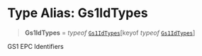 # Type Alias: Gs1IdTypes

> **Gs1IdTypes** = *typeof* [`Gs1IdTypes`](../variables/Gs1IdTypes.md)\[keyof *typeof* [`Gs1IdTypes`](../variables/Gs1IdTypes.md)\]

GS1 EPC Identifiers
